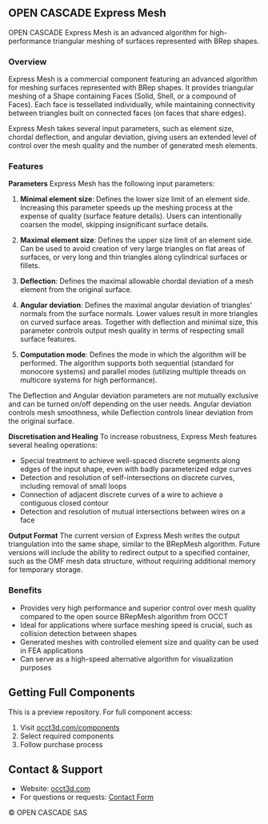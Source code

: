 ## OPEN CASCADE Express Mesh

OPEN CASCADE Express Mesh is an advanced algorithm for high-performance triangular meshing of surfaces represented with BRep shapes.

### Overview
Express Mesh is a commercial component featuring an advanced algorithm for meshing surfaces represented with BRep shapes. It provides triangular meshing of a Shape containing Faces (Solid, Shell, or a compound of Faces). Each face is tessellated individually, while maintaining connectivity between triangles built on connected faces (on faces that share edges).

Express Mesh takes several input parameters, such as element size, chordal deflection, and angular deviation, giving users an extended level of control over the mesh quality and the number of generated mesh elements.

### Features
**Parameters**
Express Mesh has the following input parameters:

1. **Minimal element size**: Defines the lower size limit of an element side. Increasing this parameter speeds up the meshing process at the expense of quality (surface feature details). Users can intentionally coarsen the model, skipping insignificant surface details.

2. **Maximal element size**: Defines the upper size limit of an element side. Can be used to avoid creation of very large triangles on flat areas of surfaces, or very long and thin triangles along cylindrical surfaces or fillets.

3. **Deflection**: Defines the maximal allowable chordal deviation of a mesh element from the original surface.

4. **Angular deviation**: Defines the maximal angular deviation of triangles' normals from the surface normals. Lower values result in more triangles on curved surface areas. Together with deflection and minimal size, this parameter controls output mesh quality in terms of respecting small surface features.

5. **Computation mode**: Defines the mode in which the algorithm will be performed. The algorithm supports both sequential (standard for monocore systems) and parallel modes (utilizing multiple threads on multicore systems for high performance).

The Deflection and Angular deviation parameters are not mutually exclusive and can be turned on/off depending on the user needs. Angular deviation controls mesh smoothness, while Deflection controls linear deviation from the original surface.

**Discretisation and Healing**
To increase robustness, Express Mesh features several healing operations:

- Special treatment to achieve well-spaced discrete segments along edges of the input shape, even with badly parameterized edge curves
- Detection and resolution of self-intersections on discrete curves, including removal of small loops
- Connection of adjacent discrete curves of a wire to achieve a contiguous closed contour
- Detection and resolution of mutual intersections between wires on a face

**Output Format**
The current version of Express Mesh writes the output triangulation into the same shape, similar to the BRepMesh algorithm. Future versions will include the ability to redirect output to a specified container, such as the OMF mesh data structure, without requiring additional memory for temporary storage.

### Benefits
- Provides very high performance and superior control over mesh quality compared to the open source BRepMesh algorithm from OCCT
- Ideal for applications where surface meshing speed is crucial, such as collision detection between shapes
- Generated meshes with controlled element size and quality can be used in FEA applications
- Can serve as a high-speed alternative algorithm for visualization purposes

## Getting Full Components
This is a preview repository. For full component access:
1. Visit [occt3d.com/components](https://occt3d.com/components/)
2. Select required components
3. Follow purchase process

## Contact & Support
- Website: [occt3d.com](https://occt3d.com)
- For questions or requests: [Contact Form](https://www.opencascade.com/contact/)

© OPEN CASCADE SAS